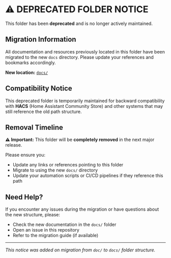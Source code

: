 # ⚠️ DEPRECATED FOLDER NOTICE

This folder has been **deprecated** and is no longer actively maintained.

## Migration Information

All documentation and resources previously located in this folder have been migrated to the new `docs` directory. Please update your references and bookmarks accordingly.

**New location:** [`docs/`](../docs/)

## Compatibility Notice

This deprecated folder is temporarily maintained for backward compatibility with **HACS** (Home Assistant Community Store) and other systems that may still reference the old path structure.

## Removal Timeline

**⚠️ Important:** This folder will be **completely removed** in the next major release.

Please ensure you:

- Update any links or references pointing to this folder
- Migrate to using the new `docs/` directory
- Update your automation scripts or CI/CD pipelines if they reference this path

## Need Help?

If you encounter any issues during the migration or have questions about the new structure, please:

- Check the new documentation in the `docs/` folder
- Open an issue in this repository
- Refer to the migration guide (if available)

---
*This notice was added on migration from `doc/` to `docs/` folder structure.*
